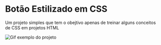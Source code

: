 # Botão Estilizado em CSS

Um projeto simples que tem o obejtivo apenas de treinar alguns conceitos de CSS em projetos HTML

![Gif exemplo do projeto](https://res.cloudinary.com/mizzy-developer/image/upload/v1643394300/Anima%C3%A7%C3%A3o_fu96kw.gif)